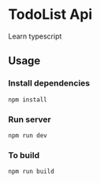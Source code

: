 # TodoList Api

Learn typescript

## Usage

### Install dependencies

```
npm install
```

### Run server

```
npm run dev
```

### To build 

```
npm run build